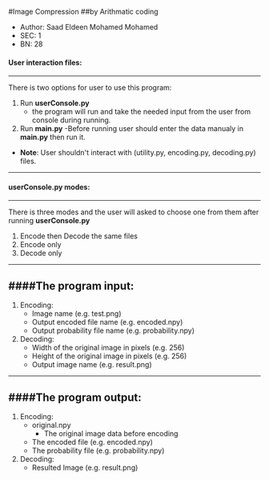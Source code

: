 #Image Compression 
##by Arithmatic coding
- Author: Saad Eldeen Mohamed Mohamed
- SEC: 1
- BN: 28

#### User interaction files:
------------
There is two options for user to use this program:
1. Run **userConsole.py**
	- the program will run and take the needed input from the user from console during running.
2. Run **main.py**
	-Before running user should enter the data manualy in **main.py** then run it.

- **Note**: User shouldn't interact with (utility.py, encoding.py, decoding.py) files.

------------

#### **userConsole.py** modes:
------------
There is three modes and the user will asked to choose one from them after running **userConsole.py**
1. Encode then Decode the same files
2. Encode only
3. Decode only
------------
####The program input:
------------
1. Encoding:
	- Image name (e.g. test.png)
	- Output encoded file name (e.g. encoded.npy)
	- Output probability file name (e.g. probability.npy)
2. Decoding:
	- Width of the original image in pixels (e.g. 256)
	- Height of the original image in pixels (e.g. 256)
	- Output image name (e.g. result.png)
------------
####The program output:
------------
1. Encoding:
	- original.npy
		- The original image data before encoding
	- The encoded file (e.g. encoded.npy)
	- The probability file (e.g. probability.npy)
2. Decoding:
	- Resulted Image (e.g. result.png)


